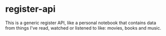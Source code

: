 # register-api
This is a generic register API, like a personal notebook that contains data from things I've read, watched or listened to like: movies, books and music.
